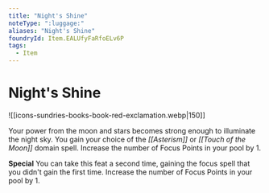 ```yaml
---
title: "Night's Shine"
noteType: ":luggage:"
aliases: "Night's Shine"
foundryId: Item.EALUfyFaRfoELv6P
tags:
  - Item
---
```


# Night's Shine
![[icons-sundries-books-book-red-exclamation.webp|150]]

Your power from the moon and stars becomes strong enough to illuminate the night sky. You gain your choice of the _[[Asterism]]_ or _[[Touch of the Moon]]_ domain spell. Increase the number of Focus Points in your pool by 1.

**Special** You can take this feat a second time, gaining the focus spell that you didn't gain the first time. Increase the number of Focus Points in your pool by 1.
